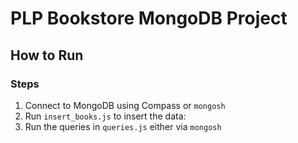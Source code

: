 # PLP Bookstore MongoDB Project

## How to Run

### Steps
1. Connect to MongoDB using Compass or `mongosh`
2. Run `insert_books.js` to insert the data:
3. Run the queries in `queries.js` either via `mongosh`
